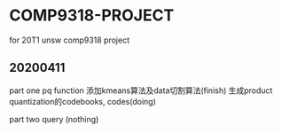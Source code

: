 # COMP9318-PROJECT
for 20T1 unsw comp9318 project

## 20200411
part one pq function
添加kmeans算法及data切割算法(finish)
生成product quantization的codebooks, codes(doing)


part two query
(nothing)